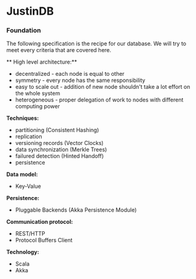 # JustinDB

### Foundation

The following specification is the recipe for our database. We will try to meet every criteria that are covered here.

** High level architecture:**
* decentralized - each node is equal to other
* symmetry - every node has the same responsibility
* easy to scale out - addition of new node shouldn't take a lot effort on the whole system
* heterogeneous - proper delegation of work to nodes with different computing power

**Techniques:**
* partitioning (Consistent Hashing)
* replication
* versioning records (Vector Clocks)
* data synchronization (Merkle Trees)
* failured detection (Hinted Handoff)
* persistence 

**Data model:**
* Key-Value

**Persistence:**
* Pluggable Backends (Akka Persistence Module)

**Communication protocol:**
* REST/HTTP
* Protocol Buffers Client

**Technology:**
* Scala 
* Akka
